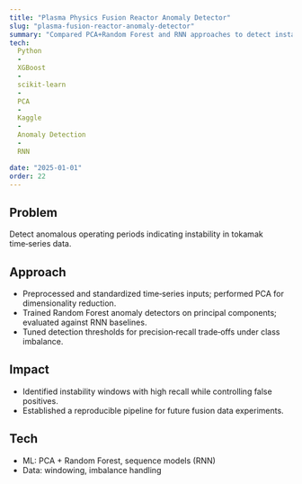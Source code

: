 ```yaml
---
title: "Plasma Physics Fusion Reactor Anomaly Detector"
slug: "plasma-fusion-reactor-anomaly-detector"
summary: "Compared PCA+Random Forest and RNN approaches to detect instability periods in MIT tokamak data."
tech: 
  Python
  -
  XGBoost
  -
  scikit-learn
  -
  PCA
  -
  Kaggle
  -
  Anomaly Detection
  -
  RNN

date: "2025-01-01"
order: 22
---
```

## Problem
Detect anomalous operating periods indicating instability in tokamak time‑series data.

## Approach
- Preprocessed and standardized time‑series inputs; performed PCA for dimensionality reduction.
- Trained Random Forest anomaly detectors on principal components; evaluated against RNN baselines.
- Tuned detection thresholds for precision‑recall trade‑offs under class imbalance.

## Impact
- Identified instability windows with high recall while controlling false positives.
- Established a reproducible pipeline for future fusion data experiments.

## Tech
- ML: PCA + Random Forest, sequence models (RNN)
- Data: windowing, imbalance handling
